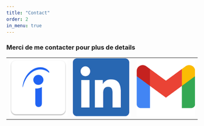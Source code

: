 ```yaml
---
title: "Contact"
order: 2
in_menu: true
---
```

<main>
                <h3>Merci de me contacter pour plus de details</h3>
                <table>
<tr>
<td><a href="https://profile.indeed.com/?hl=fr_FR&co=FR&from=gnav-homepage "target="_blank"><img src="images/indeed.png"></a></td>
                <td><a href="https://www.linkedin.com/in/evan-lafaye/"><img src="images/LI-In-Bug.png"></a></td>
                <td><a href="mailto:evanlafaye@gmail.com"target="_blank"><img src="images/Google.png"></a></td>
</tr>                
</table>
            </main> 